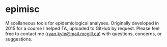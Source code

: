 # epimisc
Miscellaneous tools for epidemiological analyses. Originally developed in 2015 for a course I helped TA, uploaded to GitHub by request. Please feel free to contact me (ryan.kyle@mail.mcgill.ca) with questions, concerns, or suggestions.
